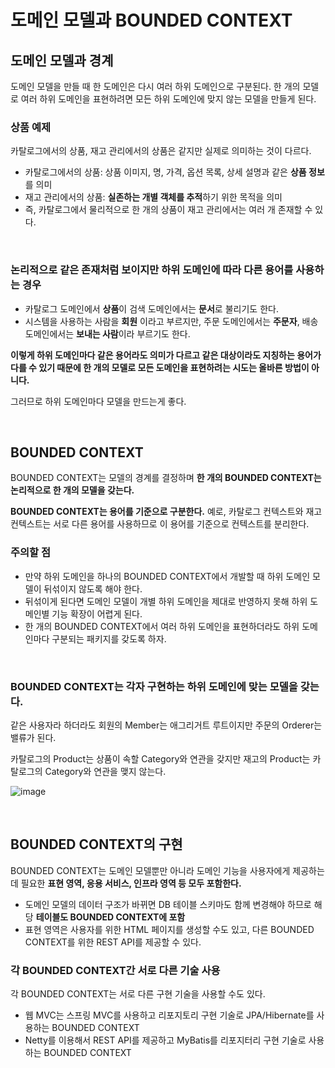 # 도메인 모델과 BOUNDED CONTEXT

## 도메인 모델과 경계

도메인 모델을 만들 때 한 도메인은 다시 여러 하위 도메인으로 구분된다. 한 개의 모델로 여러 하위 도메인을 표현하려면 모든 하위 도메인에 맞지 않는 모델을 만들게 된다.

### 상품 예제

카탈로그에서의 상품, 재고 관리에서의 상품은 같지만 실제로 의미하는 것이 다르다.

- 카탈로그에서의 상품: 상품 이미지, 명, 가격, 옵션 목록, 상세 설명과 같은 **상품 정보**를 의미
- 재고 관리에서의 상품: **실존하는 개별 객체를 추적**하기 위한 목적을 의미
- 즉, 카탈로그에서 물리적으로 한 개의 상품이 재고 관리에서는 여러 개 존재할 수 있다.

</br >

### 논리적으로 같은 존재처럼 보이지만 하위 도메인에 따라 다른 용어를 사용하는 경우

- 카탈로그 도메인에서 **상품**이 검색 도메인에서는 **문서**로 불리기도 한다.
- 시스템을 사용하는 사람을 **회원** 이라고 부르지만, 주문 도메인에서는 **주문자**, 배송 도메인에서는 **보내는 사람**이라 부르기도 한다.

**이렇게 하위 도메인마다 같은 용어라도 의미가 다르고 같은 대상이라도 지칭하는 용어가 다를 수 있기 때문에 한 개의 모델로 모든 도메인을 표현하려는 시도는 올바른 방법이 아니다.**

그러므로 하위 도메인마다 모델을 만드는게 좋다.

</br >

## BOUNDED CONTEXT

BOUNDED CONTEXT는 모델의 경계를 결정하며 **한 개의 BOUNDED CONTEXT는 논리적으로 한 개의 모델을 갖는다.**

**BOUNDED CONTEXT는 용어를 기준으로 구분한다.** 예로, 카탈로그 컨텍스트와 재고 컨텍스트는 서로 다른 용어를 사용하므로 이 용어를 기준으로 컨텍스트를 분리한다.

### 주의할 점

- 만약 하위 도메인을 하나의 BOUNDED CONTEXT에서 개발할 때 하위 도메인 모델이 뒤섞이지 않도록 해야 한다.
- 뒤섞이게 된다면 도메인 모델이 개별 하위 도메인을 제대로 반영하지 못해 하위 도메인별 기능 확장이 어렵게 된다.
- 한 개의 BOUNDED CONTEXT에서 여러 하위 도메인을 표현하더라도 하위 도메인마다 구분되는 패키지를 갖도록 하자.

</br >

### BOUNDED CONTEXT는 각자 구현하는 하위 도메인에 맞는 모델을 갖는다.

같은 사용자라 하더라도 회원의 Member는 애그리거트 루트이지만 주문의 Orderer는 밸류가 된다.

카탈로그의 Product는 상품이 속할 Category와 연관을 갖지만 재고의 Product는 카탈로그의 Category와 연관을 맺지 않는다.

![image](https://user-images.githubusercontent.com/43977617/103507330-425d2080-4ea2-11eb-8ca8-65243e747fcc.png)

</br >

## BOUNDED CONTEXT의 구현

BOUNDED CONTEXT는 도메인 모델뿐만 아니라 도메인 기능을 사용자에게 제공하는데 필요한 **표현 영역, 응용 서비스, 인프라 영역 등 모두 포함한다.**

- 도메인 모델의 데이터 구조가 바뀌면 DB 테이블 스키마도 함께 변경해야 하므로 해당 **테이블도 BOUNDED CONTEXT에 포함**
- 표현 영역은 사용자를 위한 HTML 페이지를 생성할 수도 있고, 다른 BOUNDED CONTEXT를 위한 REST API를 제공할 수 있다.

### 각 BOUNDED CONTEXT간 서로 다른 기술 사용

각 BOUNDED CONTEXT는 서로 다른 구현 기술을 사용할 수도 있다.

- 웹 MVC는 스프링 MVC를 사용하고 리포지토리 구현 기술로 JPA/Hibernate를 사용하는 BOUNDED CONTEXT
- Netty를 이용해서 REST API를 제공하고 MyBatis를 리포지터리 구현 기술로 사용하는 BOUNDED CONTEXT

